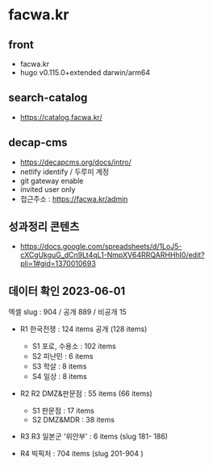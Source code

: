 # facwa.kr

## front
- facwa.kr
- hugo v0.115.0+extended darwin/arm64 

## search-catalog
- https://catalog.facwa.kr/

## decap-cms
- https://decapcms.org/docs/intro/
- netlify identify / 두루미 계정
- git gateway enable
- invited user only
- 접근주소 : https://facwa.kr/admin

## 성과정리 콘텐츠

- https://docs.google.com/spreadsheets/d/1LoJ5-cXCgUkguG_dCn9Lt4qL1-NmpXV64RRQARHHhI0/edit?pli=1#gid=1370010693


## 데이터 확인 2023-06-01

엑셀 slug : 904 / 공개 889 / 비공개 15

- R1 한국전쟁 : 124 items 공개 (128 items)
  - S1 포로, 수용소 : 102 items
  - S2 피난민 : 6 items 
  - S3 학살 : 8 items
  - S4 일상 : 8 items

- R2 R2 DMZ&판문점 : 55 items (66 items)
  - S1 판문점 : 17 items
  - S2 DMZ&MDR : 38 items

- R3 R3 일본군 '위안부' : 6 items (slug 181- 186)

- R4 빅픽처 : 704 items (slug 201-904 ) 